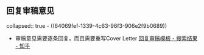 ## 回复审稿意见
collapsed:: true
	- ((64069fef-1339-4c63-96f3-906e2f9b0689))
- 审稿意见需要逐条回复，而且需要重写Cover Letter [回复审稿模板 - 搜索结果 - 知乎](https://www.zhihu.com/search?type=content&q=%E5%9B%9E%E5%A4%8D%E5%AE%A1%E7%A8%BF%E6%A8%A1%E6%9D%BF)